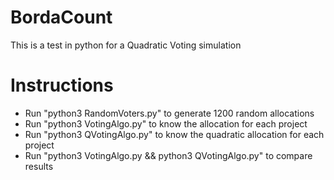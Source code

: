 # BordaCount
This is a test in python for a Quadratic Voting simulation

# Instructions
- Run "python3 RandomVoters.py" to generate 1200 random allocations
- Run "python3 VotingAlgo.py" to know the allocation for each project
- Run "python3 QVotingAlgo.py" to know the quadratic allocation for each project
- Run "python3 VotingAlgo.py && python3 QVotingAlgo.py" to compare results
